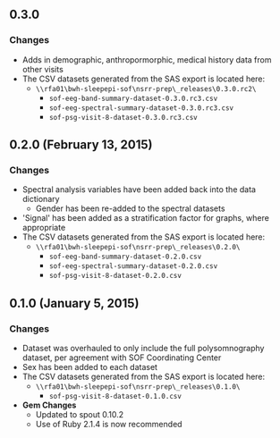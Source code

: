 ## 0.3.0

### Changes
- Adds in demographic, anthropormorphic, medical history data from other visits
- The CSV datasets generated from the SAS export is located here:
  - `\\rfa01\bwh-sleepepi-sof\nsrr-prep\_releases\0.3.0.rc2\`
    - `sof-eeg-band-summary-dataset-0.3.0.rc3.csv`
    - `sof-eeg-spectral-summary-dataset-0.3.0.rc3.csv`
    - `sof-psg-visit-8-dataset-0.3.0.rc3.csv`

## 0.2.0 (February 13, 2015)

### Changes
- Spectral analysis variables have been added back into the data dictionary
  - Gender has been re-added to the spectral datasets
- 'Signal' has been added as a stratification factor for graphs, where appropriate
- The CSV datasets generated from the SAS export is located here:
  - `\\rfa01\bwh-sleepepi-sof\nsrr-prep\_releases\0.2.0\`
    - `sof-eeg-band-summary-dataset-0.2.0.csv`
    - `sof-eeg-spectral-summary-dataset-0.2.0.csv`
    - `sof-psg-visit-8-dataset-0.2.0.csv`

## 0.1.0 (January 5, 2015)

### Changes
- Dataset was overhauled to only include the full polysomnography dataset, per agreement with SOF Coordinating Center
- Sex has been added to each dataset
- The CSV datasets generated from the SAS export is located here:
  - `\\rfa01\bwh-sleepepi-sof\nsrr-prep\_releases\0.1.0\`
    - `sof-psg-visit-8-dataset-0.1.0.csv`
- **Gem Changes**
  - Updated to spout 0.10.2
  - Use of Ruby 2.1.4 is now recommended

